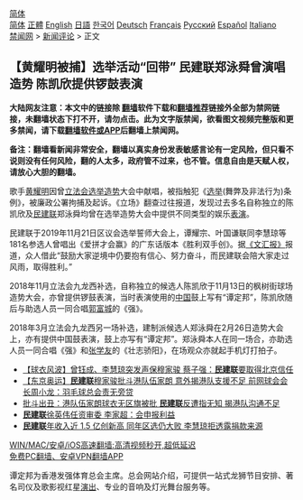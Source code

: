  <!-- 面包屑导航 --> <div class="breadcrumb"><!-- GTranslate: https://gtranslate.io/ -->  <div class="switcher notranslate">  <div class="selected">  <a href="#" onclick="return false;"> 简体</a>  </div>  <div class="option">  <a href="https://www.bannedbook.org" onclick="doGTranslate('zh-CN|zh-CN');jQuery('div.switcher div.selected a').html(jQuery(this).html());return false;" title="简体中文" class="nturl selected"> 简体</a>  <a href="https://www.bannedbook.org/zh-tw/" onclick="doGTranslate('zh-CN|zh-TW');jQuery('div.switcher div.selected a').html(jQuery(this).html());return false;" title="繁體中文" class="nturl"> 正體</a>  <a href="https://www.bannedbook.org/en/" onclick="doGTranslate('zh-CN|en');jQuery('div.switcher div.selected a').html(jQuery(this).html());return false;" title="English" class="nturl"> English</a>  <a href="https://www.bannedbook.org/ja/" onclick="doGTranslate('zh-CN|ja');jQuery('div.switcher div.selected a').html(jQuery(this).html());return false;" title="日本語" class="nturl"> 日語</a>  <a href="https://www.bannedbook.org/ko/" onclick="doGTranslate('zh-CN|ko');jQuery('div.switcher div.selected a').html(jQuery(this).html());return false;" title="한국어" class="nturl"> 한국어</a>  <a href="https://www.bannedbook.org/de/" onclick="doGTranslate('zh-CN|de');jQuery('div.switcher div.selected a').html(jQuery(this).html());return false;" title="Deutsch" class="nturl"> Deutsch</a>  <a href="https://www.bannedbook.org/fr/" onclick="doGTranslate('zh-CN|fr');jQuery('div.switcher div.selected a').html(jQuery(this).html());return false;" title="Français" class="nturl"> Français</a>  <a href="https://www.bannedbook.org/ru/" onclick="doGTranslate('zh-CN|ru');jQuery('div.switcher div.selected a').html(jQuery(this).html());return false;" title="Русский" class="nturl"> Русский</a>  <a href="https://www.bannedbook.org/es/" onclick="doGTranslate('zh-CN|es');jQuery('div.switcher div.selected a').html(jQuery(this).html());return false;" title="Español" class="nturl"> Español</a>  <a href="https://www.bannedbook.org/it/" onclick="doGTranslate('zh-CN|it');jQuery('div.switcher div.selected a').html(jQuery(this).html());return false;" title="Italiano" class="nturl"> Italiano</a>  </div>  </div>      <div class='breadcrumb-sub'><!-- Breadcrumb NavXT 6.3.0 --> <a href="https://www.bannedbook.org/" class="home">禁闻网</a> &gt; <a href="https://www.bannedbook.org/bnews/comments/" class="category">新闻评论</a> &gt; 正文</div></div><h2>【黄耀明被捕】选举活动“回带” 民建联郑泳舜曾演唱造势 陈凯欣提供锣鼓表演</h2> <p class="notice"><b>大陆网友注意：本文中的链接除 <a href="https://github.com/bannedbook/fanqiang" >翻墙</a>软件下载和<a href="https://github.com/killgcd/justmysocks/blob/master/README.md">翻墙推荐</a>链接外全部为禁网链接，未翻墙状态下打不开，请勿点击。此为文字版禁闻，欲看图文视频完整版和更多禁闻，请下载<a href="https://github.com/bannedbook/fanqiang">翻墙软件或APP</a>后翻墙上禁闻网。</p><p>备注：翻墙看新闻非常安全，翻墙以真实身份发表敏感言论有一定风险，但只看不说则没有任何风险，翻的人太多，政府管不过来，也不管。信息自由是天赋人权，请放心大胆的翻墙。</b></p>  <div class="entry">  <p>歌手<a href="https://www.bannedbook.org/bnews/tag/%E9%BB%84%E8%80%80%E6%98%8E/" class="st_tag internal_tag" rel="tag" title="标签 黄耀明 下的日志">黄耀明</a>因曾<a href="https://www.bannedbook.org/bnews/tag/%e7%ab%8b%e6%b3%95%e4%bc%9a/" class="st_tag internal_tag" rel="tag" title="标签 立法会 下的日志">立法会</a><a href="https://www.bannedbook.org/bnews/tag/%E9%80%89%E4%B8%BE%E9%80%A0%E5%8A%BF/" class="st_tag internal_tag" rel="tag" title="标签 选举造势 下的日志">选举造势</a>大会中献唱，被指触犯《<a href="https://www.bannedbook.org/bnews/tag/%e9%80%89%e4%b8%be/" class="st_tag internal_tag" rel="tag" title="标签 选举 下的日志">选举</a>(舞弊及非法行为)条例》，被廉政公署拘捕及起诉。《立场》翻查过往报道，发现过去多名自称独立的陈凯欣及<a href="https://www.bannedbook.org/bnews/tag/%e6%b0%91%e5%bb%ba%e8%81%94/" class="st_tag internal_tag" rel="tag" title="标签 民建联 下的日志">民建联</a>郑泳舜均曾在选举造势大会中提供不同类型的娱乐<a href="https://www.bannedbook.org/bnews/tag/%E8%A1%A8%E6%BC%94/" class="st_tag internal_tag" rel="tag" title="标签 表演 下的日志">表演</a>。</p> <p>民建联于2019年11月21日区议会选举誓师大会上，谭耀宗、叶国谦联同李慧琼等181名参选人曾唱出《爱拼才会赢》的广东话版本《胜利双手创》。据<a href="https://www.bannedbook.org/bnews/tag/%e3%80%8a%e6%96%87%e6%b1%87%e6%8a%a5%e3%80%8b/" class="st_tag internal_tag" rel="tag" title="标签 《文汇报》 下的日志">《文汇报》</a>报道，众人借此“鼓励大家逆境中仍要抱有信心、努力奋斗，而民建联会陪大家走过风雨，取得胜利。”</p>  <p>2018年11月立法会九龙西补选，自称独立的候选人陈凯欣于11月13日的枫树街球场造势大会，亦曾提供锣鼓表演，当时表演使用的<span class='wp_keywordlink_affiliate'><a href="https://www.bannedbook.org/" title="中国" target="_blank">中国</a></span>鼓上写有“谭定邦”，陈凯欣随后与助选人员一同合唱<a href="https://www.bannedbook.org/bnews/tag/%e9%83%ad%e5%af%8c%e5%9f%8e/" class="st_tag internal_tag" rel="tag" title="标签 郭富城 下的日志">郭富城</a>的《强》。</p> <p>2018年3月立法会九龙西另一场补选，建制派候选人郑泳舜在2月26日造势大会上，亦有提供中国鼓表演，鼓上亦写有“谭定邦”。郑泳舜本人在同一场合，亦助选人员一同合唱《强》和<a href="https://www.bannedbook.org/bnews/tag/%e5%bc%a0%e5%ad%a6%e5%8f%8b/" class="st_tag internal_tag" rel="tag" title="标签 张学友 下的日志">张学友</a>的《壮志骄阳》，在场观众亦就起手机灯打拍子。</p>  <ul class='op-related-articles' title='相关阅读'> <li><a href='https://www.bannedbook.org/bnews/comments/20210729/1596501.html' target='_blank'>【球衣风波】曾钰成、李慧琼突发声保穆家骏 蔡子强：<b>民建联</b>要取得北京信任</a></li> <li><a href='https://www.bannedbook.org/bnews/headline/20210726/1594507.html' target='_blank'>【东京奥运】<b>民建联</b>穆家骏批斗港队伍家朗 意外揭港队支援不足 前网球会会长周小龙：羽毛球总会责无旁贷</a></li> <li><a href='https://www.bannedbook.org/bnews/taiwannews/20210726/1594440.html' target='_blank'>批斗出丑：港队伍家朗球衣无区旗被批 <b>民建联</b>反遭指无知 揭港队沟通不足</a></li> <li><a href='https://www.bannedbook.org/bnews/comments/20210707/1582314.html' target='_blank'><b>民建联</b>徐英伟任资审委 李家超：会申报利益</a></li> <li><a href='https://www.bannedbook.org/bnews/comments/20210510/1543519.html' target='_blank'><b>民建联</b>年收入近 1.5 亿创新高 同年区选仍大败 李慧琼拒透露捐款来源</a></li> </ul> <p class="texttj"> <a href="https://github.com/bannedbook/fanqiang/wiki/V2ray%E6%9C%BA%E5%9C%BA" target="_blank">WIN/MAC/安卓/iOS高速翻墙:高清视频秒开,超低延迟</a><br/> <a href="https://github.com/bannedbook/fanqiang/wiki/%E7%A6%81%E9%97%BB%E7%BD%91%E5%AE%89%E5%8D%93%E7%BF%BB%E5%A2%99%E6%96%B0%E9%97%BBAPP" target="_blank">免费PC翻墙、安卓VPN翻墙APP</a></p><p>谭定邦为香港发强体育总会主席。总会网站介绍，可提供一站式龙狮节目安排、著名司仪及歌影视红星<span class='wp_keywordlink_affiliate'><a href="https://zh-cn.shenyunperformingarts.org/" title="演出" target="_blank">演出</a></span>、专业的音响及灯光舞台服务等。</p> <a name='sharetosocial'></a>  <div style="margin-bottom:5px;padding-bottom:5px;clear:both"> <div id="archive-pix-1" class="banner-ads"> <!-- AuctionX Display platform tag START --> <div id="26318x728x90x621x_ADSLOT2" clicktrack="%%CLICK_URL_ESC%%"></div> <!-- AuctionX Display platform tag END --> </div> <div id="archive-pix-2" class="banner-ads"> <!-- AuctionX Display platform tag START --> <div id="26315x300x250x621x_ADSLOT2" clicktrack="%%CLICK_URL_ESC%%"></div> <!-- AuctionX Display platform tag END --> </div> </div>  <div id="archive-pix-1" class="banner-ads"> <!-- AuctionX Display platform tag START --> <div id="26318x728x90x621x_ADSLOT3" clicktrack="%%CLICK_URL_ESC%%"></div> <!-- AuctionX Display platform tag END --> </div> </div><!--END ENTRY--> 
